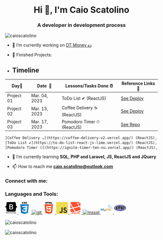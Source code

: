 <h1 align="center">Hi 👋, I'm Caio Scatolino</h1>
<h3 align="center">A developer in development process</h3>

<p align="left"> <img src="https://komarev.com/ghpvc/?username=caioscatolino&label=Profile%20views&color=0e75b6&style=flat" alt="caioscatolino" /> </p>

- 🔭 I’m currently working on [DT Money 💵](https://dt-money-iota-liard.vercel.app/)

- 🚀 Finished Projects: 
- ## Timeline
|**Day:pushpin:**|**Date &nbsp;:calendar:**|**Lessons/Tasks Done :alarm_clock:**| **Reference Links :link:**|
|------|-----------------|--------------------|---------------------|
|Project 01|Mar. 04, 2023| ToDo List ✔ (ReactJS) | [See Deploy](https://to-do-list-react-js-lime.vercel.app/)|
|Project 02|Mar. 13, 2023| Coffee Delivery ☕ (ReactJS) | [See Deploy](https://coffee-delivery-v2.vercel.app/)|
|Project 03|Mar. 17, 2023| Pomodoro Timer ⏱ (ReactJS) | [See Repo](https://ignite-timer-ten-nu.vercel.app/)|

    [Coffee Delivery ☕](https://coffee-delivery-v2.vercel.app/) (ReactJS),
    [ToDo List ✔](https://to-do-list-react-js-lime.vercel.app/) (ReactJS),
    [Pomodoro Timer ⏱](https://ignite-timer-ten-nu.vercel.app/) (ReactJS),  
   

- 🌱 I’m currently learning **SQL, PHP and Laravel, JS, ReactJS and JQuery**

- 📫 How to reach me **caio.scatolino@outlook.com**

<h3 align="left">Connect with me:</h3>
<p align="left">
</p>

<h3 align="left">Languages and Tools:</h3>
<p align="left"> <a href="https://getbootstrap.com" target="_blank" rel="noreferrer"> <img src="https://raw.githubusercontent.com/devicons/devicon/master/icons/bootstrap/bootstrap-plain-wordmark.svg" alt="bootstrap" width="40" height="40"/> </a> <a href="https://www.w3schools.com/css/" target="_blank" rel="noreferrer"> <img src="https://raw.githubusercontent.com/devicons/devicon/master/icons/css3/css3-original-wordmark.svg" alt="css3" width="40" height="40"/> </a> <a href="https://git-scm.com/" target="_blank" rel="noreferrer"> <img src="https://www.vectorlogo.zone/logos/git-scm/git-scm-icon.svg" alt="git" width="40" height="40"/> </a> <a href="https://www.w3.org/html/" target="_blank" rel="noreferrer"> <img src="https://raw.githubusercontent.com/devicons/devicon/master/icons/html5/html5-original-wordmark.svg" alt="html5" width="40" height="40"/> </a> <a href="https://developer.mozilla.org/en-US/docs/Web/JavaScript" target="_blank" rel="noreferrer"> <img src="https://raw.githubusercontent.com/devicons/devicon/master/icons/javascript/javascript-original.svg" alt="javascript" width="40" height="40"/> </a> <a href="https://laravel.com/" target="_blank" rel="noreferrer"> <img src="https://raw.githubusercontent.com/devicons/devicon/master/icons/laravel/laravel-plain-wordmark.svg" alt="laravel" width="40" height="40"/> </a> <a href="https://www.microsoft.com/en-us/sql-server" target="_blank" rel="noreferrer"> <img src="https://www.svgrepo.com/show/303229/microsoft-sql-server-logo.svg" alt="mssql" width="40" height="40"/> </a> <a href="https://www.mysql.com/" target="_blank" rel="noreferrer"> <img src="https://raw.githubusercontent.com/devicons/devicon/master/icons/mysql/mysql-original-wordmark.svg" alt="mysql" width="40" height="40"/> </a> <a href="https://www.php.net" target="_blank" rel="noreferrer"> <img src="https://raw.githubusercontent.com/devicons/devicon/master/icons/php/php-original.svg" alt="php" width="40" height="40"/> </a> </p>

<p><img align="center" src="https://github-readme-stats.vercel.app/api/top-langs?username=caioscatolino&show_icons=true&locale=en&layout=compact" alt="caioscatolino" /></p>

<p><img align="center" src="https://github-readme-streak-stats.herokuapp.com/?user=caioscatolino&" alt="caioscatolino" /></p>
